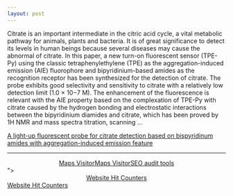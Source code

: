 ```yaml
---
layout: post
---
```


Citrate is an important intermediate in the citric acid cycle, a vital metabolic pathway for animals, plants and bacteria. It is of great significance to detect its levels in human beings because several diseases may cause the abnormal of citrate. In this paper, a new turn-on fluorescent sensor (TPE-Py) using the classic tetraphenylethylene (TPE) as the aggregation-induced emission (AIE) fluorophore and bipyridinium-based amides as the recognition receptor has been synthesized for the detection of citrate. The probe exhibits good selectivity and sensitivity to citrate with a relatively low detection limit (1.0 × 10−7 M). The enhancement of the fluorescence is relevant with the AIE property based on the complexation of TPE-Py with citrate caused by the hydrogen bonding and electrostatic interactions between the bipyridinium diamides and citrate, which has been proved by 1H NMR and mass spectra titration, scanning …

[A light-up fluorescent probe for citrate detection based on bispyridinum amides with aggregation-induced emission feature](https://www.sciencedirect.com/science/article/pii/S0039914017310640)

---

<center><a href="https://livetrafficfeed.com/live-maps-visitor" data-size="60"
data-type="4" data-root="0" id="LTF_mapjs_website">Maps Visitor</a><script
type="text/javascript"
src="//cdn.livetrafficfeed.com/static/mapjs/live.v2.js"></script><noscript><a
href="http://livetrafficfeed.com/live-maps-visitor">Maps Visitor</a><a
href="https://w3seotools.com">SEO audit tools</a></noscript></center>">
<center><a href="https://livetrafficfeed.com/hit-counter" data-root="0"
data-unique="0" data-style="5" data-min="7" data-start="1"
id="LTF_hitcounter">Website Hit Counters</a><script type="text/javascript"
src="//cdn.livetrafficfeed.com/static/hitcounterjs/live.js"></script></center><noscript><a
href="https://livetrafficfeed.com/hit-counter">Website Hit
Counters</a></noscript>
<!--<script type='text/javascript' id='clustrmaps' src='//cdn.clustrmaps.com/map_v2.js?cl=cbcbcb&w=268&t=tt&d=vJ0BtQ7hhUOqCx5H_Jqdre-wRzDYg9p3zXbAm3XRmOI&cmo=5fa08c&cmn=5fa08c'></script>-->
